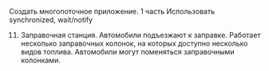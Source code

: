 Создать многопоточное приложение.
1 часть
Использовать synchronized, wait/notify

11. Заправочная станция. Автомобили подъезжают к заправке. Работает несколько заправочных колонок, на которых доступно несколько видов топлива. Автомобили могут поменяться заправочными колонками.
